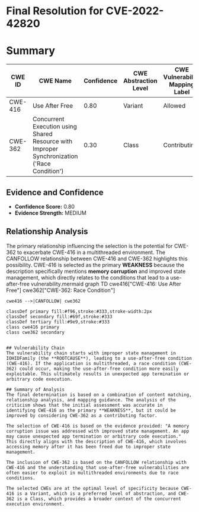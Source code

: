 # Final Resolution for CVE-2022-42820

# Summary
| CWE ID | CWE Name | Confidence | CWE Abstraction Level | CWE Vulnerability Mapping Label | CWE-Vulnerability Mapping Notes |
|---|---|---|---|---|---|
| CWE-416 | Use After Free | 0.80 | Variant | Allowed | Acceptable-Use |
| CWE-362 | Concurrent Execution using Shared Resource with Improper Synchronization ('Race Condition') | 0.30 | Class | Contributing | Potential contributing factor in multithreaded scenarios.  |

## Evidence and Confidence

*   **Confidence Score:** 0.80
*   **Evidence Strength:** MEDIUM

## Relationship Analysis
The primary relationship influencing the selection is the potential for CWE-362 to exacerbate CWE-416 in a multithreaded environment. The CANFOLLOW relationship between CWE-416 and CWE-362 highlights this possibility. CWE-416 is selected as the primary **WEAKNESS** because the description specifically mentions **memory corruption** and improved state management, which directly relates to the conditions that lead to a use-after-free vulnerability.mermaid
graph TD
    cwe416["CWE-416: Use After Free"]
    cwe362["CWE-362: Race Condition"]
    
    cwe416 -->|CANFOLLOW| cwe362
    
    classDef primary fill:#f96,stroke:#333,stroke-width:2px
    classDef secondary fill:#69f,stroke:#333
    classDef tertiary fill:#9e9,stroke:#333
    class cwe416 primary
    class cwe362 secondary
```

## Vulnerability Chain
The vulnerability chain starts with improper state management in IOHIDFamily (the **ROOTCAUSE**), leading to a use-after-free condition (CWE-416). If the application is multithreaded, a race condition (CWE-362) could occur, making the use-after-free condition more easily exploitable. This ultimately results in unexpected app termination or arbitrary code execution.

## Summary of Analysis
The final determination is based on a combination of content matching, relationship analysis, and mapping guidance. The analysis of the criticism shows that the initial assessment was accurate in identifying CWE-416 as the primary **WEAKNESS**, but it could be improved by considering CWE-362 as a contributing factor.

The selection of CWE-416 is based on the evidence provided: "A memory corruption issue was addressed with improved state management. An app may cause unexpected app termination or arbitrary code execution." This directly aligns with the description of CWE-416, which involves accessing memory after it has been freed due to improper state management.

The inclusion of CWE-362 is based on the CANFOLLOW relationship with CWE-416 and the understanding that use-after-free vulnerabilities are often easier to exploit in multithreaded environments due to race conditions.

The selected CWEs are at the optimal level of specificity because CWE-416 is a Variant, which is a preferred level of abstraction, and CWE-362 is a Class, which provides a broader context of the concurrent execution environment.
```